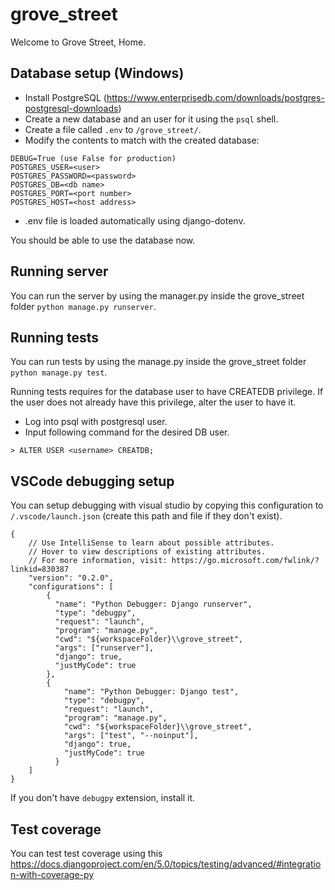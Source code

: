 # grove_street
Welcome to Grove Street, Home.

## Database setup (Windows)

* Install PostgreSQL (https://www.enterprisedb.com/downloads/postgres-postgresql-downloads)
* Create a new database and an user for it using the `psql` shell.
* Create a file called `.env` to `/grove_street/`.
* Modify the contents to match with the created database:

```
DEBUG=True (use False for production)
POSTGRES_USER=<user>
POSTGRES_PASSWORD=<password>
POSTGRES_DB=<db name>
POSTGRES_PORT=<port number>
POSTGRES_HOST=<host address>
```

* .env file is loaded automatically using django-dotenv.


You should be able to use the database now.

## Running server

You can run the server by using the manager.py inside the grove_street folder `python manage.py runserver`.

## Running tests

You can run tests by using the manage.py inside the grove_street folder `python manage.py test`.


Running tests requires for the database user to have CREATEDB privilege.
If the user does not already have this privilege, alter the user to have it.

* Log into psql with postgresql user.
* Input following command for the desired DB user.

```
> ALTER USER <username> CREATDB;
```

## VSCode debugging setup

You can setup debugging with visual studio by copying this configuration to `/.vscode/launch.json` (create this path and file if they don't exist).

```
{
    // Use IntelliSense to learn about possible attributes.
    // Hover to view descriptions of existing attributes.
    // For more information, visit: https://go.microsoft.com/fwlink/?linkid=830387
    "version": "0.2.0",
    "configurations": [
        {
          "name": "Python Debugger: Django runserver",
          "type": "debugpy",
          "request": "launch",
          "program": "manage.py",
          "cwd": "${workspaceFolder}\\grove_street",
          "args": ["runserver"],
          "django": true,
          "justMyCode": true
        },
        {
            "name": "Python Debugger: Django test",
            "type": "debugpy",
            "request": "launch",
            "program": "manage.py",
            "cwd": "${workspaceFolder}\\grove_street",
            "args": ["test", "--noinput"],
            "django": true,
            "justMyCode": true
          }
    ]
}
```

If you don't have `debugpy` extension, install it.

## Test coverage

You can test test coverage using this https://docs.djangoproject.com/en/5.0/topics/testing/advanced/#integration-with-coverage-py